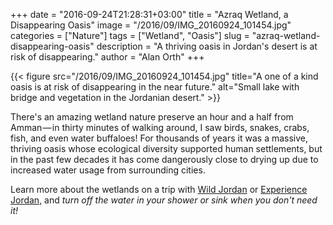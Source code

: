 +++
date = "2016-09-24T21:28:31+03:00"
title = "Azraq Wetland, a Disappearing Oasis"
image = "/2016/09/IMG_20160924_101454.jpg"
categories = ["Nature"]
tags = ["Wetland", "Oasis"]
slug = "azraq-wetland-disappearing-oasis"
description = "A thriving oasis in Jordan's desert is at risk of disappearing."
author = "Alan Orth"
+++

{{< figure src="/2016/09/IMG_20160924_101454.jpg" title="A one of a kind oasis is at risk of disappearing in the near future." alt="Small lake with bridge and vegetation in the Jordanian desert." >}}

There's an amazing wetland nature preserve an hour and a half from Amman — in thirty minutes of walking around, I saw birds, snakes, crabs, fish, and even water buffaloes! For thousands of years it was a massive, thriving oasis whose ecological diversity supported human settlements, but in the past few decades it has come dangerously close to drying up due to increased water usage from surrounding cities.

<!--more-->

Learn more about the wetlands on a trip with [Wild Jordan](http://wildjordan.com/) or [Experience Jordan](http://experiencejordan.com/), and *turn off the water in your shower or sink when you don't need it!*
